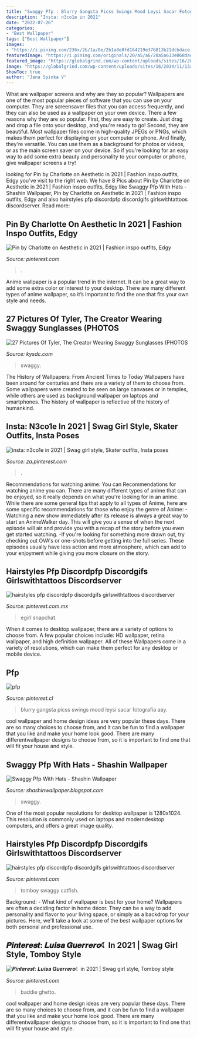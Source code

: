 ```yaml
---
title: "Swaggy Pfp : Blurry Gangsta Picss Swings Mood Leysi Sacar Fotografía аву"
description: "Insta: n3co1e in 2021"
date: "2022-07-26"
categories:
- "Best Wallpaper"
tags: ["Best Wallpaper"]
images:
- "https://i.pinimg.com/236x/2b/1a/8e/2b1a8e8fd164219e376813b21dcbdace.jpg?nii=t"
featuredImage: "https://i.pinimg.com/originals/20/a5/a6/20a5a613e068dad10c47b9122fe795a4.jpg"
featured_image: "https://globalgrind.com/wp-content/uploads/sites/16/2014/11/13af8fd056ca11e28a7322000a1fa414_7.jpg?w=612"
image: "https://globalgrind.com/wp-content/uploads/sites/16/2014/11/13af8fd056ca11e28a7322000a1fa414_7.jpg?w=612"
ShowToc: true
author: "Jana Spinka V"
---
```



What are wallpaper screens and why are they so popular?
Wallpapers are one of the most popular pieces of software that you can use on your computer. They are screensaver files that you can access frequently, and they can also be used as a wallpaper on your own device. There a few reasons why they are so popular. First, they are easy to create. Just drag and drop a file onto your desktop, and you're ready to go! Second, they are beautiful. Most wallpaper files come in high-quality JPEGs or PNGs, which makes them perfect for displaying on your computer or phone. And finally, they're versatile. You can use them as a background for photos or videos, or as the main screen saver on your device. So if you're looking for an easy way to add some extra beauty and personality to your computer or phone, give wallpaper screens a try!

	

		
looking for Pin by Charlotte on Aesthetic in 2021 | Fashion inspo outfits, Edgy you've visit to the right web. We have 8 Pics about Pin by Charlotte on Aesthetic in 2021 | Fashion inspo outfits, Edgy like Swaggy Pfp With Hats - Shashin Wallpaper, Pin by Charlotte on Aesthetic in 2021 | Fashion inspo outfits, Edgy and also hairstyles pfp discordpfp discordgifs girlswithtattoos discordserver. Read more:
		
    
## Pin By Charlotte On Aesthetic In 2021 | Fashion Inspo Outfits, Edgy

<img loading=lazy src="https://i.pinimg.com/originals/0d/ff/df/0dffdfd052d0087cd02c473529df688d.jpg" onerror="this.onerror=null;this.src='https://tse2.mm.bing.net/th?id=OIP.YZALNBKX4Wfuc6eAK9wKeAHaJ4&amp;pid=15.1';" alt="Pin by Charlotte on Aesthetic in 2021 | Fashion inspo outfits, Edgy">

_Source: pinterest.com_

>. 

	

Anime wallpaper is a popular trend in the internet. It can be a great way to add some extra color or interest to your desktop. There are many different types of anime wallpaper, so it’s important to find the one that fits your own style and needs.

    
## 27 Pictures Of Tyler, The Creator Wearing Swaggy Sunglasses (PHOTOS

<img loading=lazy src="https://globalgrind.com/wp-content/uploads/sites/16/2014/11/13af8fd056ca11e28a7322000a1fa414_7.jpg?w=612" onerror="this.onerror=null;this.src='https://tse4.mm.bing.net/th?id=OIP.ifkv5ZbQziJM6SELepf7GgHaHa&amp;pid=15.1';" alt="27 Pictures Of Tyler, The Creator Wearing Swaggy Sunglasses (PHOTOS">

_Source: kysdc.com_

>swaggy. 

	

The History of Wallpapers: From Ancient Times to Today
Wallpapers have been around for centuries and there are a variety of them to choose from. Some wallpapers were created to be seen on large canvases or in temples, while others are used as background wallpaper on laptops and smartphones. The history of wallpaper is reflective of the history of humankind.

    
## Insta: N3co1e In 2021 | Swag Girl Style, Skater Outfits, Insta Poses

<img loading=lazy src="https://i.pinimg.com/736x/ab/6c/81/ab6c81bca82962b6eb0e80e408884479.jpg" onerror="this.onerror=null;this.src='https://tse2.mm.bing.net/th?id=OIP.nWc7_DsByJUdhR8s-jZa5wHaJ3&amp;pid=15.1';" alt="insta: n3co1e in 2021 | Swag girl style, Skater outfits, Insta poses">

_Source: za.pinterest.com_

>. 

	

Recommendations for watching anime: You can
Recommendations for watching anime you can. There are many different types of anime that can be enjoyed, so it really depends on what you're looking for in an anime. While there are some general tips that apply to all types of Anime, here are some specific recommendations for those who enjoy the genre of Anime: 
-Watching a new show immediately after its release is always a great way to start an AnimeWalker day. This will give you a sense of when the next episode will air and provide you with a recap of the story before you even get started watching. 
-If you're looking for something more drawn out, try checking out OVA's or one-shots before getting into the full series. These episodes usually have less action and more atmosphere, which can add to your enjoyment while giving you more closure on the story.

    
## Hairstyles Pfp Discordpfp Discordgifs Girlswithtattoos Discordserver

<img loading=lazy src="https://i.pinimg.com/originals/20/a5/a6/20a5a613e068dad10c47b9122fe795a4.jpg" onerror="this.onerror=null;this.src='https://tse1.mm.bing.net/th?id=OIP.uDALrBMFzrhX2_0CS5BGfAHaJQ&amp;pid=15.1';" alt="hairstyles pfp discordpfp discordgifs girlswithtattoos discordserver">

_Source: pinterest.com.mx_

>egirl snapchat. 

	

When it comes to desktop wallpaper, there are a variety of options to choose from. A few popular choices include: HD wallpaper, retina wallpaper, and high definition wallpaper. All of these Wallpapers come in a variety of resolutions, which can make them perfect for any desktop or mobile device. 

    
## Pfp

<img loading=lazy src="https://i.pinimg.com/236x/0f/84/23/0f842386adbd9450082a4640aba9f2cd.jpg?nii=t" onerror="this.onerror=null;this.src='https://tse4.mm.bing.net/th?id=OIP.1Sn3B197c4Cnz-AqhuBqVQAAAA&amp;pid=15.1';" alt="pfp">

_Source: pinterest.cl_

>blurry gangsta picss swings mood leysi sacar fotografía аву. 

	

cool wallpaper and home design ideas are very popular these days. There are so many choices to choose from, and it can be fun to find a wallpaper that you like and make your home look good. There are many differentwallpaper designs to choose from, so it is important to find one that will fit your house and style.

    
## Swaggy Pfp With Hats - Shashin Wallpaper

<img loading=lazy src="https://wallpapercave.com/wp/wp5047484.jpg" onerror="this.onerror=null;this.src='https://tse3.mm.bing.net/th?id=OIP.57CkC91Zx92xhzasnxGHkwHaMn&amp;pid=15.1';" alt="Swaggy Pfp With Hats - Shashin Wallpaper">

_Source: shashinwallpaper.blogspot.com_

>swaggy. 

	

One of the most popular resolutions for desktop wallpaper is 1280x1024. This resolution is commonly used on laptops and moderndesktop computers, and offers a great image quality.

    
## Hairstyles Pfp Discordpfp Discordgifs Girlswithtattoos Discordserver

<img loading=lazy src="https://i.pinimg.com/236x/2b/1a/8e/2b1a8e8fd164219e376813b21dcbdace.jpg?nii=t" onerror="this.onerror=null;this.src='https://tse3.mm.bing.net/th?id=OIP.cBxZQju12S-Q5gn6k8yQcgAAAA&amp;pid=15.1';" alt="hairstyles pfp discordpfp discordgifs girlswithtattoos discordserver">

_Source: pinterest.com_

>tomboy swaggy catfish. 

	

Background: - What kind of wallpaper is best for your home?
Wallpapers are often a deciding factor in home décor. They can be a way to add personality and flavor to your living space, or simply as a backdrop for your pictures. Here, we'll take a look at some of the best wallpaper options for both personal and professional use.

    
## 𝑷𝒊𝒏𝒕𝒆𝒓𝒆𝒔𝒕: 𝑳𝒖𝒊𝒔𝒂 𝑮𝒖𝒆𝒓𝒓𝒆𝒓𝒐☾ In 2021 | Swag Girl Style, Tomboy Style

<img loading=lazy src="https://i.pinimg.com/236x/cf/c1/d4/cfc1d4bd2781d86fc47b19bbde37c6e5.jpg?nii=t" onerror="this.onerror=null;this.src='https://tse3.mm.bing.net/th?id=OIP.oa8jS_MLC39ZALgPNxwLTQAAAA&amp;pid=15.1';" alt="𝑷𝒊𝒏𝒕𝒆𝒓𝒆𝒔𝒕: 𝑳𝒖𝒊𝒔𝒂 𝑮𝒖𝒆𝒓𝒓𝒆𝒓𝒐☾ in 2021 | Swag girl style, Tomboy style">

_Source: pinterest.com_

>baddie ghetto. 

	

cool wallpaper and home design ideas are very popular these days. There are so many choices to choose from, and it can be fun to find a wallpaper that you like and make your home look good. There are many differentwallpaper designs to choose from, so it is important to find one that will fit your house and style.

